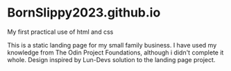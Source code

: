 # BornSlippy2023.github.io

My first practical use of html and css

This is a static landing page for my small family business. I have used my knowledge from The Odin Project Foundations,
although i didn't complete it whole.
Design inspired by Lun-Devs solution to the landing page project.
